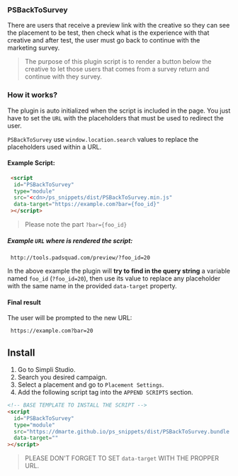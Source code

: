 ### PSBackToSurvey

There are users that receive a preview link with the creative so they can see the placement
to be test, then check what is the experience with that creative and after test, the user must go back to continue with the marketing survey.
 
> The purpose of this plugin script is to render a button below the creative to let those users 
> that comes from a survey return and continue with they survey.

### How it works?

The plugin is auto initialized when the script is included in the page. You just have to set the `URL` with the placeholders that must be used to redirect the user.

`PSBackToSurvey` use `window.location.search` values to replace the placeholders used within a URL.

#### Example Script:
 ```html
  <script
   id="PSBackToSurvey"
   type="module"
   src="<cdn>/ps_snippets/dist/PSBackToSurvey.min.js"
   data-target="https://example.com?bar={foo_id}"
  ></script>
 ```
> Please note the part `?bar={foo_id}`
##### Example `URL` where is rendered the script:
 ```text
  http://tools.padsquad.com/preview/?foo_id=20
  ```
In the above example the plugin will **try to find in the query string** a variable named `foo_id` (`?foo_id=20`), then use its value to replace any placeholder with the same name in the provided `data-target` property.
#### Final result
The user will be prompted to the new URL:
 ```text
  https://example.com?bar=20
 ```

## Install
1. Go to Simpli Studio.
2. Search you desired campaign.
3. Select a placement and go to `Placement Settings`.
4. Add the following script tag into the `APPEND SCRIPTS` section.

```html
<!-- BASE TEMPLATE TO INSTALL THE SCRIPT -->
<script
  id="PSBackToSurvey"
  type="module"
  src="https://dmarte.github.io/ps_snippets/dist/PSBackToSurvey.bundle.min.js"
  data-target=""
></script>
```
> PLEASE DON'T FORGET TO SET  `data-target` WITH THE PROPPER URL.
